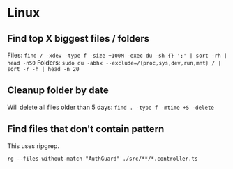 # Linux

## Find top X biggest files / folders

Files: `find / -xdev -type f -size +100M -exec du -sh {} ';' | sort -rh | head -n50`
Folders: `sudo du -abhx --exclude=/{proc,sys,dev,run,mnt} / | sort -r -h | head -n 20`

## Cleanup folder by date

Will delete all files older than 5 days: `find . -type f -mtime +5 -delete`

## Find files that don't contain pattern

This uses ripgrep.

`rg --files-without-match "AuthGuard" ./src/**/*.controller.ts`